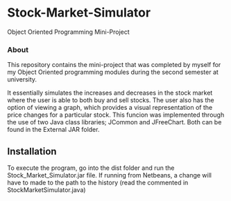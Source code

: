 # Stock-Market-Simulator
Object Oriented Programming Mini-Project
### About
This repository contains the mini-project that was completed by myself for my Object Oriented programming modules during the second semester at university. 

It essentially simulates the increases and decreases in the stock market where the user is able to both buy and sell stocks. The user also has the option of viewing a graph, which provides a visual representation of the price changes for a particular stock. This funcion was implemented through the use of two Java class libraries; JCommon and JFreeChart. Both can be found in the External JAR folder.

## Installation
To execute the program, go into the dist folder and run the Stock_Market_Simulator.jar file. If running from Netbeans, a change will have to made to the path to the history (read the commented in StockMarketSimulator.java)

